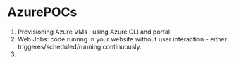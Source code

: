 # AzurePOCs

1. Provisioning Azure VMs : using Azure CLI and portal.
2. Web Jobs: code runnng in your website without user interaction - either triggeres/scheduled/running continuously.
3.
